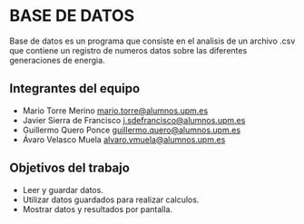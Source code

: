 # BASE DE DATOS

Base de datos es un programa que consiste en el analisis de un archivo .csv que contiene un registro de numeros datos sobre las diferentes generaciones de energia.

## Integrantes del equipo

- Mario Torre Merino             mario.torre@alumnos.upm.es
- Javier Sierra de Francisco     j.sdefrancisco@alumnos.upm.es
- Guillermo Quero Ponce          guillermo.quero@alumnos.upm.es
- Ávaro Velasco Muela            alvaro.vmuela@alumnos.upm.es

## Objetivos del trabajo

- Leer y guardar datos.
- Utilizar datos guardados para realizar calculos.
- Mostrar datos y resultados por pantalla.

